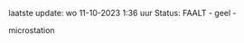 laatste update: 
wo 11-10-2023  1:36   uur 
Status: FAALT - geel - 
<div class="service R">microstation</div>